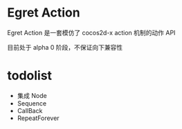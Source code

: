 Egret Action
=====================


Egret Action 是一套模仿了 cocos2d-x action 机制的动作 API

目前处于 alpha 0 阶段，不保证向下兼容性




todolist
================

* 集成 Node
* Sequence
* CallBack
* RepeatForever
